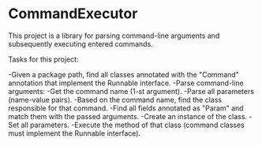 # CommandExecutor

This project is a library for parsing command-line arguments and subsequently executing entered commands.

Tasks for this project:

-Given a package path, find all classes annotated with the "Command" annotation that implement the Runnable interface.
-Parse command-line arguments:
-Get the command name (1-st argument).
-Parse all parameters (name-value pairs).
-Based on the command name, find the class responsible for that command.
-Find all fields annotated as "Param" and match them with the passed arguments.
-Create an instance of the class.
-Set all parameters.
-Execute the method of that class (command classes must implement the Runnable interface).
